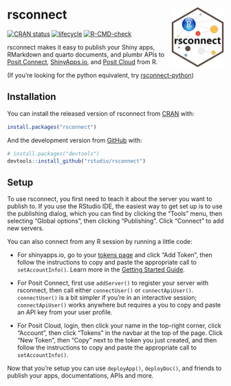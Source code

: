 
<!-- README.md is generated from README.Rmd. Please edit that file -->

# rsconnect <a href='https://rstudio.github.io/rstudioapi/'><img src='man/figures/logo.png' align="right" height="139" /></a>

<!-- badges: start -->

[![CRAN
status](https://www.r-pkg.org/badges/version/rsconnect)](https://cran.r-project.org/package=rsconnect)
[![lifecycle](https://img.shields.io/badge/lifecycle-stable-brightgreen.svg)](https://lifecycle.r-lib.org/articles/stages.html#stable)
[![R-CMD-check](https://github.com/rstudio/rsconnect/workflows/R-CMD-check/badge.svg)](https://github.com/rstudio/rsconnect/actions)
<!-- badges: end -->

rsconnect makes it easy to publish your Shiny apps, RMarkdown and quarto
documents, and plumbr APIs to [Posit
Connect](https://posit.co/products/enterprise/connect/),
[ShinyApps.io](https://www.shinyapps.io/), and [Posit
Cloud](https://posit.cloud/) from R.

(If you’re looking for the python equivalent, try
[rsconnect-python](https://pypi.org/project/rsconnect-python/))

## Installation

You can install the released version of rsconnect from
[CRAN](https://CRAN.R-project.org) with:

``` r
install.packages("rsconnect")
```

And the development version from [GitHub](https://github.com/) with:

``` r
# install.packages("devtools")
devtools::install_github("rstudio/rsconnect")
```

## Setup

To use rsconnect, you first need to teach it about the server you want
to publish to. If you use the RStudio IDE, the easiest way to get set up
is to use the publishing dialog, which you can find by clicking the
“Tools” menu, then selecting “Global options”, then clicking
“Publishing”. Click “Connect” to add new servers.

You can also connect from any R session by running a little code:

- For shinyapps.io, go to your [tokens
  page](https://www.shinyapps.io/admin/#/tokens) and click “Add Token”,
  then follow the instructions to copy and paste the appropriate call to
  `setAccountInfo()`. Learn more in the [Getting Started
  Guide](https://www.shinyapps.io/admin/#/tokens).

- For Posit Connect, first use `addServer()` to register your server
  with rsconnect, then call either `connectUser()` or
  `connectApiUser()`. `connectUser()` is a bit simpler if you’re in an
  interactive session; `connectApiUser()` works anywhere but requires a
  you to copy and paste an API key from your user profile.

- For Posit Cloud, login, then click your name in the top-right corner,
  click “Account”, then click “Tokens” in the navbar at the top of the
  page. Click “New Token”, then “Copy” next to the token you just
  created, and then follow the instructions to copy and paste the
  appropriate call to `setAccountInfo()`.

Now that you’re setup you can use `deployApp()`, `deployDoc()`, and
friends to publish your apps, documentations, APIs and more.

